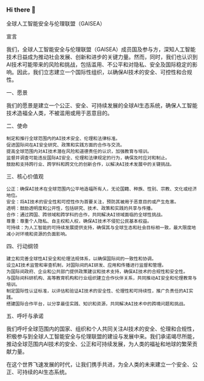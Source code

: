 ### Hi there 👋

全球人工智能安全与伦理联盟（GAISEA）

宣言

我们，全球人工智能安全与伦理联盟（GAISEA）成员国及参与方，深知人工智能技术日益成为推动社会发展、创新和进步的关键力量。然而，同时，我们也认识到AI技术可能带来的风险和挑战，包括滥用、不公平和对隐私、安全及国际稳定的影响。因此，我们立志建立一个国际性组织，以确保AI技术的安全、可控性和合规性。

一、愿景

我们的愿景是建立一个公正、安全、可持续发展的全球AI生态系统，确保人工智能技术造福全人类，不被滥用或用于恶意目的。

二、使命

    制定和推行全球范围内的AI技术安全、伦理和法律标准。
    促进国际间在AI安全研究、政策和实践方面的合作与交流。
    提高全球范围内对AI技术潜在风险和道德责任的认识，加强教育与培训。
    监督并调查可能违反国际AI安全、伦理和法律规定的行为，确保及时应对和制止。
    鼓励和支持跨行业、跨学科和跨文化的创新合作，以解决AI技术发展中的关键挑战。

三、核心价值观

    公正：确保AI技术在全球范围内公平地造福所有人，无论国籍、种族、性别、宗教、文化或经济地位。
    安全：将AI技术的安全性和可控性作为首要关注，预防其被用于恶意目的或产生危害。
    透明：鼓励透明度和公开性，包括研究、技术、政策和实践的共享与传播。
    合作：通过跨国、跨领域和跨学科的合作，共同解决AI领域面临的全球性挑战。
    尊重：尊重个人隐私、自主权和人权，确保AI技术不侵犯公民基本权益。
    可持续：为人工智能的可持续发展提供支持，确保其与全球生态和社会目标相一致，最大限度地减小对环境和资源的负面影响。

四、行动纲领

    建立和完善全球性AI安全和伦理法规体系，以确保国际间的一致性和协调。
    设立AI技术监管和审查机制，对国际间的AI研发、应用和传播进行监督和管理。
    为国际间政府、企业和公共部门提供政策建议和技术支持，确保AI技术的合规性和安全性。
    与国际间科研机构、高等教育机构和行业组织建立合作伙伴关系，共同推动AI安全和伦理教育与培训。
    制定国际性认证标准，以评估和验证AI技术的安全性、伦理性和可持续性，推广负责任的AI实践。
    搭建国际合作平台，以分享最佳实践、知识和资源，共同解决AI技术中的跨境问题和挑战。

五、呼吁与承诺

我们呼吁全球范围内的国家、组织和个人共同关注AI技术的安全、伦理和合规性，积极参与到全球人工智能安全与伦理联盟的建设与发展中来。我们承诺竭尽所能，推动全球范围内AI技术的安全、公正和可持续发展，为人类的福祉和地球的繁荣贡献力量。

在这个世界飞速发展的时代，让我们携手共进，为全人类的未来建立一个安全、公正、可持续的AI生态系统。
